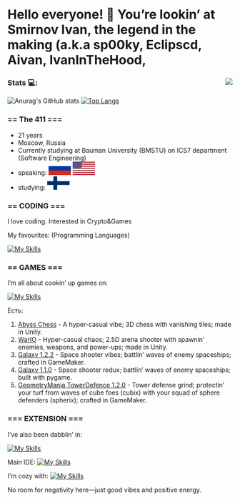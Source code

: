 # Hello everyone! 👋 You’re lookin’ at Smirnov Ivan, the legend in the making (a.k.a sp00ky, Eclipscd, Aivan, IvanInTheHood, 
### Stats :computer:: <img align="right" src="https://komarev.com/ghpvc/?username=AivanSpooky"/>        
![Anurag's GitHub stats](https://github-readme-stats.vercel.app/api?username=AivanSpooky&show_icons=true&theme=transparent-dark)
[![Top Langs](https://github-readme-stats.vercel.app/api/top-langs/?username=AivanSpooky&layout=compact&theme=transparrent-dark)](https://github.com/anuraghazra/github-readme-stats)


### == The 411 ===
- 21 years
- Moscow, Russia
- Currently studying at Bauman University (BMSTU) on ICS7 department (Software Engineering)
- speaking: <img src="images/rus.svg" alt="Флаг России" width="50" height="30"> <img src="images/usa.svg" alt="Флаг Великобритании" width="50" height="30">
- studying: <img src="images/fin.svg" alt="Флаг Финляндии" width="50" height="30">


### == CODING ===

I love coding. Interested in Crypto&Games

My favourites: (Programming Languages)

[![My Skills](https://skillicons.dev/icons?i=cs,cpp,py,java,c,js,gamemakerstudio&theme=light)](https://skillicons.dev)

### == GAMES ===

I’m all about cookin’ up games on:

[![My Skills](https://skillicons.dev/icons?i=py,gamemakerstudio,godot,unity&theme=light)](https://skillicons.dev)

  Есть:
  1) [Abyss Chess](https://uncledrema.itch.io/abyss-chess) - A hyper-casual vibe; 3D chess with vanishing tiles; made in Unity.
  2) [WarIO](https://github.com/AivanSpooky/DD_LearnGameWarIo) - Hyper-casual chaos; 2.5D arena shooter with spawnin’ enemies, weapons, and power-ups; made in Unity.
  3) [Galaxy 1.2.2](https://github.com/AivanSpooky/GML-Galaxy) - Space shooter vibes; battlin’ waves of enemy spaceships; crafted in GameMaker.
  4) [Galaxy 1.1.0](https://github.com/AivanSpooky/pygame-galaxy) - Space shooter redux; battlin’ waves of enemy spaceships; built with pygame.
  5) [GeometryMania TowerDefence 1.2.0](https://github.com/AivanSpooky/GeometryMania---Tower-Defence) - Tower defense grind; protectin’ your turf from waves of cube foes (cubix) with your squad of sphere defenders (spherix); crafted in GameMaker.

### === EXTENSION ===

I’ve also been dabblin’ in:

[![My Skills](https://skillicons.dev/icons?i=kotlin,ts,go,dart,flutter&theme=light)](https://skillicons.dev)

Main IDE: [![My Skills](https://skillicons.dev/icons?i=visualstudio)](https://skillicons.dev)

I'm cozy with: [![My Skills](https://skillicons.dev/icons?i=css,html,sqlite,qt,postgres,nginx,gitlab,fastapi,django,flask,bootstrap,autocad,androidstudio,&theme=light)](https://skillicons.dev)

No room for negativity here—just good vibes and positive energy.
